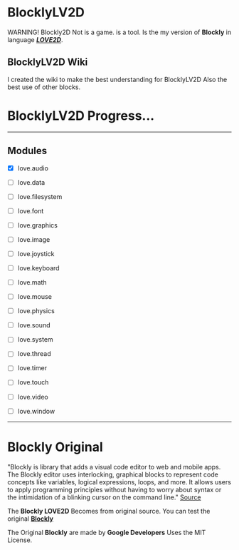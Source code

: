 # BlocklyLV2D
WARNING! Blockly2D Not is a game. is a tool.
Is the my version of **Blockly** in language [***LOVE2D***](https://love2d.org).
## BlocklyLV2D Wiki

I created the wiki to make the best understanding for BlocklyLV2D
Also the best use of other blocks.

# BlocklyLV2D Progress...
---
## Modules
- [x] love.audio
- [ ] love.data
- [ ] love.filesystem
- [ ] love.font
- [ ] love.graphics
- [ ] love.image
- [ ] love.joystick
- [ ] love.keyboard
- [ ] love.math
- [ ] love.mouse
- [ ] love.physics
- [ ] love.sound
- [ ] love.system
- [ ] love.thread
- [ ] love.timer
- [ ] love.touch
- [ ] love.video
- [ ] love.window


---

# Blockly Original
"Blockly is library that adds a visual code editor to web and mobile apps. The Blockly editor uses interlocking, graphical blocks to represent code concepts like variables, logical expressions, loops, and more. It allows users to apply programming principles without having to worry about syntax or the intimidation of a blinking cursor on the command line." [Source](https://developers.google.com/blockly/guides/overview)

The **Blockly LOVE2D** Becomes from original source. You can test the original [**Blockly**](https://blockly-demo.appspot.com/static/demos/code/index.html)           

The Original **Blockly** are made by **Google Developers**
Uses the MIT License.
